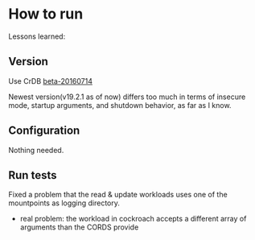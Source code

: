 # How to run

Lessons learned:

## Version

Use CrDB [beta-20160714](https://www.cockroachlabs.com/docs/releases/beta-20160714.html)

Newest version(v19.2.1 as of now) differs too much in terms of insecure mode, startup arguments, and shutdown behavior, as far as I know.

## Configuration

Nothing needed.

## Run tests

Fixed a problem that the read & update workloads uses one of the mountpoints as logging directory.

- real problem: the workload in cockroach accepts a different array of arguments than the CORDS provide